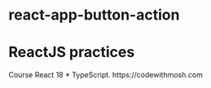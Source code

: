 # react-app-button-action
<h1> ReactJS practices </h1>
Course React 18 * TypeScript. https://codewithmosh.com


